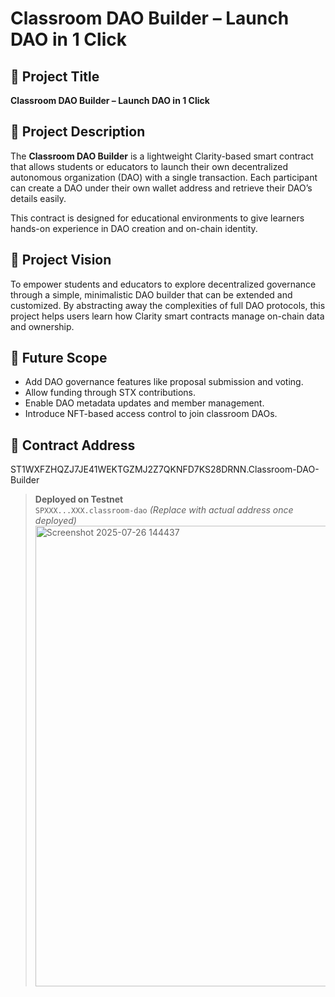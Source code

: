 # Classroom DAO Builder – Launch DAO in 1 Click

## 🧩 Project Title
**Classroom DAO Builder – Launch DAO in 1 Click**

## 📜 Project Description
The **Classroom DAO Builder** is a lightweight Clarity-based smart contract that allows students or educators to launch their own decentralized autonomous organization (DAO) with a single transaction. Each participant can create a DAO under their own wallet address and retrieve their DAO’s details easily.

This contract is designed for educational environments to give learners hands-on experience in DAO creation and on-chain identity.

## 🔭 Project Vision
To empower students and educators to explore decentralized governance through a simple, minimalistic DAO builder that can be extended and customized. By abstracting away the complexities of full DAO protocols, this project helps users learn how Clarity smart contracts manage on-chain data and ownership.

## 🚀 Future Scope
- Add DAO governance features like proposal submission and voting.
- Allow funding through STX contributions.
- Enable DAO metadata updates and member management.
- Introduce NFT-based access control to join classroom DAOs.

## 📡 Contract Address
ST1WXFZHQZJ7JE41WEKTGZMJ2Z7QKNFD7KS28DRNN.Classroom-DAO-Builder
> **Deployed on Testnet**  
> `SPXXX...XXX.classroom-dao` *(Replace with actual address once deployed)*
><img width="989" height="737" alt="Screenshot 2025-07-26 144437" src="https://github.com/user-attachments/assets/0fcfe0e5-39a5-45d8-be93-87b9fda0ef79" />

